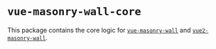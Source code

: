 # `vue-masonry-wall-core`

This package contains the core logic for [`vue-masonry-wall`](../vue-masonry-wall/README.md) and [`vue2-masonry-wall`](../vue2-masonry-wall/README.md).

